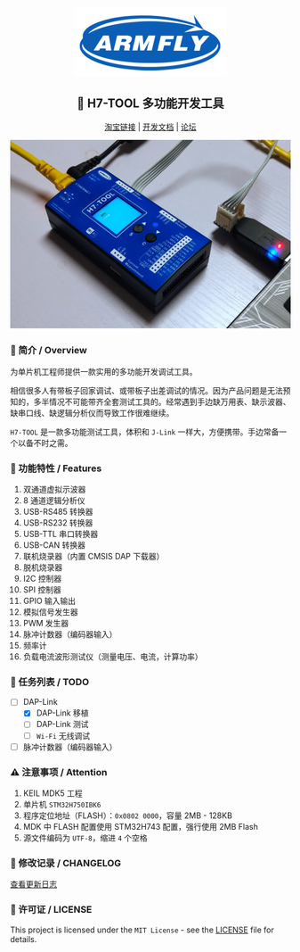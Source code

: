 <div align="center" class="has-mb-6">

![logo][logo]

## :wrench: H7-TOOL 多功能开发工具

[淘宝链接][淘宝链接] |
[开发文档][开发文档] |
[论坛][论坛]

![H7-TOOL_IMG][H7-TOOL_IMG]

</div>

### :book: 简介 / Overview

为单片机工程师提供一款实用的多功能开发调试工具。

相信很多人有带板子回家调试、或带板子出差调试的情况。因为产品问题是无法预知的，多半情况不可能带齐全套测试工具的。经常遇到手边缺万用表、缺示波器、缺串口线、缺逻辑分析仪而导致工作很难继续。

`H7-TOOL` 是一款多功能测试工具，体积和 `J-Link` 一样大，方便携带。手边常备一个以备不时之需。

### :gift: 功能特性 / Features

1. 双通道虚拟示波器
2. 8 通道逻辑分析仪
3. USB-RS485 转换器
4. USB-RS232 转换器
5. USB-TTL 串口转换器
6. USB-CAN 转换器
7. 联机烧录器（内置 CMSIS DAP 下载器）
8. 脱机烧录器
9. I2C 控制器
10. SPI 控制器
11. GPIO 输入输出
12. 模拟信号发生器
13. PWM 发生器
14. 脉冲计数器（编码器输入）
15. 频率计
16. 负载电流波形测试仪（测量电压、电流，计算功率）

### :construction: 任务列表 / TODO
<!-- 以下为示例 -->
- [ ] DAP-Link
  - [x] DAP-Link 移植
  - [ ] DAP-Link 测试
  - [ ] `Wi-Fi` 无线调试
- [ ] 脉冲计数器（编码器输入）

### :warning: 注意事项 / Attention

1. KEIL MDK5 工程
2. 单片机 `STM32H750IBK6`
3. 程序定位地址（FLASH）：`0x0802 0000`，容量 2MB - 128KB
4. MDK 中 FLASH 配置使用 STM32H743 配置，强行使用 2MB Flash
5. 源文件编码为 `UTF-8`，缩进 `4` 个空格

### :scroll: 修改记录 / CHANGELOG

[查看更新日志][更新日志]

### :page_with_curl: 许可证 / LICENSE
<!-- License 类型可能需要更改， LICENSE 文件需要生成。 -->
This project is licensed under the `MIT License` - see the [LICENSE][许可证] file for details.

<!-- 以下内容为 Markdown 文档描述中出现的链接所指向的地址，统一在文档末尾进行管理。 -->
<!-- Markdown 超链接管理 -->
[淘宝链接]: https://item.taobao.com/item.htm?id=602704490583 "跳转到 H7-TOOL 购买链接"
[开发文档]: /Doc "查看开发文档"
[论坛]: http://www.armbbs.cn
[更新日志]: ./CHANGELOG "点击查看更新日志"
[许可证]: ./LICENSE

<!-- Markdown 图片链接管理 -->
[logo]: ./Armfly_Logo.png "安富莱 Armfly"
[H7-TOOL_IMG]: ./H7-Tool.jpg "H7-TOOL 多功能开发工具"
